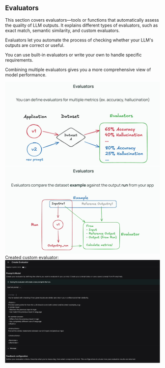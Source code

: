 ## Evaluators

This section covers evaluators—tools or functions that automatically assess the quality of LLM outputs. It explains different types of evaluators, such as exact match, semantic similarity, and custom evaluators.

Evaluators let you automate the process of checking whether your LLM's outputs are correct or useful.

You can use built-in evaluators or write your own to handle specific requirements.

Combining multiple evaluators gives you a more comprehensive view of model performance.

![img_5](img_5.png)
![img_6](img_6.png)
Created custom evaluator:
![img.png](img.png)